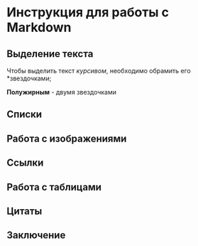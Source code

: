 # Инструкция для работы с Markdown

## Выделение текста
Чтобы выделить текст *курсивом*, необходимо обрамить его *звездочками;

**Полужирным** - двумя звездочками
## Списки

## Работа с изображениями

## Ссылки

## Работа с таблицами

## Цитаты

## Заключение
